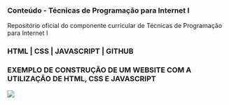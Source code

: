 ### Conteúdo - Técnicas de Programação para Internet I

Repositório oficial do componente curricular de Técnicas de Programação para Internet I

### HTML | CSS | JAVASCRIPT | GITHUB

### EXEMPLO DE CONSTRUÇÃO DE UM WEBSITE COM A UTILIZAÇÃO DE HTML, CSS E JAVASCRIPT

<img src="Site/Captura.PNG">
